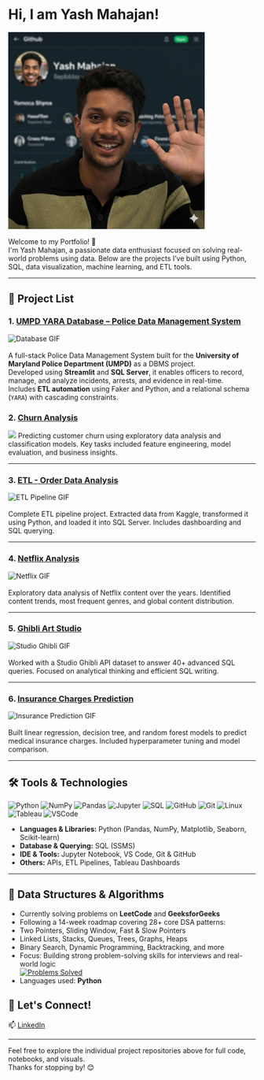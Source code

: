 # Hi, I am Yash Mahajan! 

<img src="assetsyash.png" width="400" alt="Yash Mahajan portrait"/>

Welcome to my Portfolio! 🚀  
I'm Yash Mahajan, a passionate data enthusiast focused on solving real-world problems using data. Below are the projects I’ve built using Python, SQL, data visualization, machine learning, and ETL tools.

---

## 📂 Project List

### 1. [UMPD YARA Database – Police Data Management System](https://github.com/mahajanyash42/YARA-Database)  
<img src="https://media.giphy.com/media/v1.Y2lkPTc5MGI3NjExNjFvdndpYW02Z3Uwc2tqM2R3eDRmZm1haXo2YmJ2Y3lwMW5wa2gwYyZlcD12MV9naWZzX3NlYXJjaCZjdD1n/h8NDHj8MBQL3vYkMWa/giphy.gif" width="250" alt="Database GIF"/><br>  
A full-stack Police Data Management System built for the **University of Maryland Police Department (UMPD)** as a DBMS project.  
Developed using **Streamlit** and **SQL Server**, it enables officers to record, manage, and analyze incidents, arrests, and evidence in real-time.  
Includes **ETL automation** using Faker and Python, and a relational schema (`YARA`) with cascading constraints.

### 2. [Churn Analysis](https://github.com/mahajanyash42/Churn-Analysis)  
<img src="https://media.giphy.com/media/RbDKaczqWovIugyJmW/giphy.gif" width="250"/> 
Predicting customer churn using exploratory data analysis and classification models. Key tasks included feature engineering, model evaluation, and business insights.

---

### 3. [ETL - Order Data Analysis](https://github.com/mahajanyash42/ETL--Order-Analysis)  
<img src="https://media.giphy.com/media/v1.Y2lkPTc5MGI3NjExcWt6czZuczZubm8xMTA2dzgyczM4OWQ5b2NkZ2YzODMyMHMxc3RpdiZlcD12MV9naWZzX3NlYXJjaCZjdD1n/KTjDNO6mqo1GZ3lNdf/giphy.gif" width="250" alt="ETL Pipeline GIF"/><br>  
Complete ETL pipeline project. Extracted data from Kaggle, transformed it using Python, and loaded it into SQL Server. Includes dashboarding and SQL querying.

---

### 4. [Netflix Analysis](https://github.com/mahajanyash42/Netflix-Analysis)  
<img src="https://media.giphy.com/media/v1.Y2lkPTc5MGI3NjExaG13b2YyMGx5YXM1MmhnYjN4dHRpZjJ3NWFuOWdjY3hzMW1mbWh0biZlcD12MV9naWZzX3NlYXJjaCZjdD1n/KZe02gpoAj4yVjxKQt/giphy.gif" width="250" alt="Netflix GIF"/><br>  
Exploratory data analysis of Netflix content over the years. Identified content trends, most frequent genres, and global content distribution.

---

### 5. [Ghibli Art Studio](https://github.com/mahajanyash42/Ghibli-Art-Analysiss)  
<img src="https://media.giphy.com/media/v1.Y2lkPTc5MGI3NjExY3MxcHlubWp1ODZ4Zjd0MDZnOW12OG45dHY2d2JocjhwMDlqaDBvNCZlcD12MV9naWZzX3NlYXJjaCZjdD1n/F99PZtJC8Hxm0/giphy.gif" width="250" alt="Studio Ghibli GIF"/><br>  
Worked with a Studio Ghibli API dataset to answer 40+ advanced SQL queries. Focused on analytical thinking and efficient SQL writing.

---

### 6. [Insurance Charges Prediction](https://github.com/mahajanyash42/Medical-Insurance-Charges-Prediction)  
<img src="https://media.giphy.com/media/v1.Y2lkPTc5MGI3NjExeGt2OXQ0YWtxdnplaTJyZTljbGRuZjNxaXg5YzBmYjZteXNhdTdmYSZlcD12MV9naWZzX3NlYXJjaCZjdD1n/3o7TKuFYevgE2b6Mx2/giphy.gif" width="250" alt="Insurance Prediction GIF"/><br>  
Built linear regression, decision tree, and random forest models to predict medical insurance charges. Included hyperparameter tuning and model comparison.

---

## 🛠️ Tools & Technologies

<p align="left">
  <img src="https://cdn.jsdelivr.net/gh/devicons/devicon/icons/python/python-original.svg" alt="Python" title="Python" width="40" height="40"/>
  <img src="https://cdn.jsdelivr.net/gh/devicons/devicon/icons/numpy/numpy-original.svg" alt="NumPy" title="NumPy" width="40" height="40"/>
  <img src="https://cdn.jsdelivr.net/gh/devicons/devicon/icons/pandas/pandas-original.svg" alt="Pandas" title="Pandas" width="40" height="40"/>
  <img src="https://cdn.jsdelivr.net/gh/devicons/devicon/icons/jupyter/jupyter-original.svg" alt="Jupyter" title="Jupyter Notebook" width="40" height="40"/>
  <img src="https://cdn.jsdelivr.net/gh/devicons/devicon/icons/mysql/mysql-original.svg" alt="SQL" title="SQL / MySQL / SSMS" width="40" height="40"/>
  <img src="https://cdn.jsdelivr.net/gh/devicons/devicon/icons/github/github-original.svg" alt="GitHub" title="GitHub" width="40" height="40"/>
  <img src="https://cdn.jsdelivr.net/gh/devicons/devicon/icons/git/git-original.svg" alt="Git" title="Git" width="40" height="40"/>
  <img src="https://cdn.jsdelivr.net/gh/devicons/devicon/icons/linux/linux-original.svg" alt="Linux" title="Linux" width="40" height="40"/>
  <img src="https://upload.wikimedia.org/wikipedia/commons/4/4b/Tableau_Logo.png" alt="Tableau" title="Tableau" width="40" height="40"/>
  <img src="https://cdn.jsdelivr.net/gh/devicons/devicon/icons/vscode/vscode-original.svg" alt="VSCode" title="VS Code" width="40" height="40"/>
</p>



- **Languages & Libraries:** Python (Pandas, NumPy, Matplotlib, Seaborn, Scikit-learn)  
- **Database & Querying:** SQL (SSMS)  
- **IDE & Tools:** Jupyter Notebook, VS Code, Git & GitHub  
- **Others:** APIs, ETL Pipelines, Tableau Dashboards


---

## 🧩 Data Structures & Algorithms

-  Currently solving problems on **LeetCode** and **GeeksforGeeks**
-  Following a 14-week roadmap covering 28+ core DSA patterns:
  - Two Pointers, Sliding Window, Fast & Slow Pointers
  - Linked Lists, Stacks, Queues, Trees, Graphs, Heaps
  - Binary Search, Dynamic Programming, Backtracking, and more
-  Focus: Building strong problem-solving skills for interviews and real-world logic  
  [![Problems Solved](https://img.shields.io/badge/LeetCode-50%2B_Problems_Solved-orange?style=flat-square&logo=leetcode)](https://leetcode.com/YOUR_USERNAME)
-  Languages used: **Python**


## 🔗 Let's Connect!

📫 [LinkedIn](https://www.linkedin.com/in/yashhmahajan/)

---

Feel free to explore the individual project repositories above for full code, notebooks, and visuals.  
Thanks for stopping by! 😊
